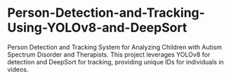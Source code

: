# Person-Detection-and-Tracking-Using-YOLOv8-and-DeepSort
Person Detection and Tracking System for Analyzing Children with Autism Spectrum Disorder and Therapists. This project leverages YOLOv8 for detection and DeepSort for tracking, providing unique IDs for individuals in videos.
